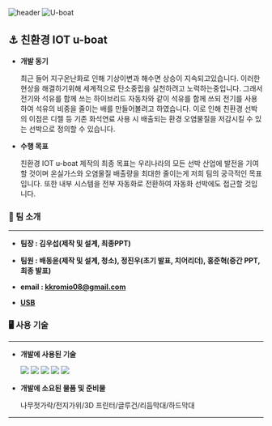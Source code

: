 ![header](https://capsule-render.vercel.app/api?type=waving&color=8b00ff&height=300&section=header&text=Baerawl%20Stars&fontSize=90)
![U-boat](https://upload.wikimedia.org/wikipedia/commons/thumb/9/91/U534.jpg/450px-U534.jpg)


## ⚓ 친환경 IOT u-boat 

- **개발 동기**
    
    최근 들어 지구온난화로 인해 기상이변과 해수면 상승이 지속되고있습니다. 이러한 현상을 해결하기위해 세계적으로 탄소중립을 실천하려고 노력하는중입니다. 그래서 전기와 석유를 함께 쓰는 하이브리드 자동차와 같이 석유를 함께 쓰되 전기를 사용하여 석유의 비중을 줄이는 배를 만들어볼려고 하였습니다. 이로 인해 친환경 선박의 이점은      디젤 등 기존 화석연료 사용 시 배출되는 환경 오염물질을 저감시킬 수 있는 선박으로 정의할 수 있습니다.

    
- **수행 목표**
    
    친환경 IOT u-boat 제작의 최종 목표는 우리나라의 모든 선박 산업에 발전을 기여할 것이며 온실가스와 오염물질 배출량을 최대한 줄이는게 저희 팀의 궁극적인 목표입니다.
    또한 내부 시스템을 전부 자동화로 전환하여 자동화 선박에도 접근할 것입니다.


  
    

### 📌 팀 소개
---------

- **팀장 : 김우섭(제작 및 설계, 최종PPT)**

- **팀원 : 배동윤(제작 및 설계, 청소), 정진우(초기 발표, 치어리더), 홍준혁(중간 PPT, 최종 발표)**

- **email : [kkromio08@gmail.com](mailto:kkromio08@gmail.com)**
- **[USB](https://ibb.co/dQ26n0S)**

### 🖥 사용 기술
--------
- **개발에 사용된 기술**

    <img src="https://img.shields.io/badge/아두이노-4aa8d8?style=flat-square&logo=arduino&logoColor=white"/>
    <img src="https://img.shields.io/badge/블렌더-ff7f00?style=flat-square&logo=blender&logoColor=gray"/>
    <img src="https://img.shields.io/badge/스케치팹-c0c0c0?style=flat-square&logo=sketchfab&logoColor=black"/>
    <img src="https://img.shields.io/badge/블루투스-6f00ff?style=flat-square&logo=bluetooth&logoColor=white"/>
    <img src="https://img.shields.io/badge/삼성-0000ff?style=flat-square&logo=samsung&logoColor=white"/>

    
- **개발에 소요된 물품 및 준비물**
    
    나무젓가락/전지가위/3D 프린터/글루건/리듬막대/하드막대

--------------------------------------------
  
